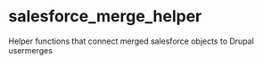 # salesforce_merge_helper
Helper functions that connect merged salesforce objects to Drupal usermerges
